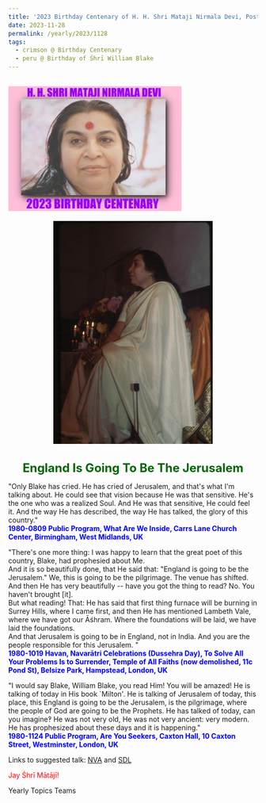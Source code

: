 ```yaml
---
title: '2023 Birthday Centenary of H. H. Shri Mataji Nirmala Devi, Post 34 on the Birthday of Śhrī William Blake'
date: 2023-11-28
permalink: /yearly/2023/1128
tags:
  - crimson @ Birthday Centenary
  - peru @ Birthday of Śhrī William Blake
---
```


<br>
<div style="text-align: left"><img src="/images/100Years.jpg" width="350" /></div><br>

<div style="text-align: center"><img src="/images/image1303_1981-1128_Photo_credit_Ray_Harris.jpg" /></div>

<br>
<p style="color:DarkGreen; text-align:center">
<font size="+2"><b>England Is Going To Be The Jerusalem</b><br></font>
</p>

<p>
"Only Blake has cried. He has cried of Jerusalem, and that's what I'm talking about. He could see that vision because He was that sensitive. He's the one who was a realized Soul. And He was that sensitive, He could feel it. And the way He has described, the way He has talked, the glory of this country."<br>
<font color="blue"><b>1980-0809 Public Program, What Are We Inside, Carrs Lane Church Center, Birmingham, West Midlands, UK</b></font><br>
</p>

<p>
"There's one more thing: I was happy to learn that the great poet of this country, Blake, had prophesied about Me.<br>
And it is so beautifully done, that He said that: "England is going to be the Jerusalem." We, this is going to be the pilgrimage. The venue has shifted.<br>
And then He has very beautifully -- have you got the thing to read? No. You haven't brought [it].<br>
But what reading! That: He has said that first thing furnace will be burning in Surrey Hills, where I came first, and then He has mentioned Lambeth Vale, where we have got our Āśhram. Where the foundations will be laid, we have laid the foundations.<br>
And that Jerusalem is going to be in England, not in India. And you are the people responsible for this Jerusalem. "<br>
<font color="blue"><b>1980-1019 Havan, Navarātri Celebrations (Dussehra Day), To Solve All Your Problems Is to Surrender, Temple of All Faiths (now demolished, 11c Pond St), Belsize Park, Hampstead, London, UK</b></font><br>
</p>

<p>
"I would say Blake, William Blake, you read Him! You will be amazed! He is talking of today in His book `Milton'. He is talking of Jerusalem of today, this place, this England is going to be the Jerusalem, is the pilgrimage, where the people of God are going to be the Prophets. He has talked of today, can you imagine‽ He was not very old, He was not very ancient: very modern. He has prophesized about these days and it is happening."<br>
<font color="blue"><b>1980-1124 Public Program, Are You Seekers, Caxton Hall, 10 Caxton Street, Westminster, London, UK</b></font><br>
</p>

Links to suggested talk: <a href="https://vimeo.com/393389802"> NVA</a> and <a href="https://library.sahajaworld.org/videos"> SDL</a><br>

<p style="color:red;">Jay Śhrī Mātājī!<br></p>

<p>Yearly Topics Teams</p>